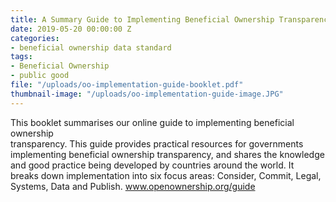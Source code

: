 ```yaml
---
title: A Summary Guide to Implementing Beneficial Ownership Transparency
date: 2019-05-20 00:00:00 Z
categories:
- beneficial ownership data standard
tags:
- Beneficial Ownership
- public good
file: "/uploads/oo-implementation-guide-booklet.pdf"
thumbnail-image: "/uploads/oo-implementation-guide-image.JPG"
---
```


This booklet summarises our online guide to implementing beneficial ownership
\
transparency. This guide provides practical resources for governments
\
implementing beneficial ownership transparency, and shares the knowledge
\
and good practice being developed by countries around the world. It
\
breaks down implementation into six focus areas: Consider, Commit, Legal,
\
Systems, Data and Publish. www.openownership.org/guide